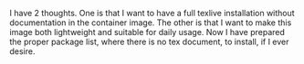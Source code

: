 I have 2 thoughts. One is that I want to have a full texlive installation without documentation in the container image. The other is that I want to make this image both lightweight and suitable for daily usage.
Now I have prepared the proper package list, where there is no tex document, to install, if I ever desire.
